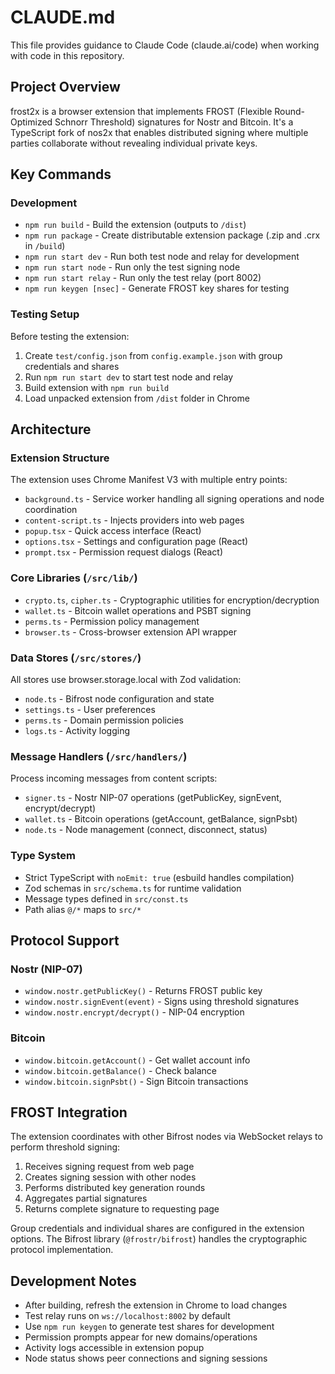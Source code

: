 # CLAUDE.md

This file provides guidance to Claude Code (claude.ai/code) when working with code in this repository.

## Project Overview

frost2x is a browser extension that implements FROST (Flexible Round-Optimized Schnorr Threshold) signatures for Nostr and Bitcoin. It's a TypeScript fork of nos2x that enables distributed signing where multiple parties collaborate without revealing individual private keys.

## Key Commands

### Development
- `npm run build` - Build the extension (outputs to `/dist`)
- `npm run package` - Create distributable extension package (.zip and .crx in `/build`)
- `npm run start dev` - Run both test node and relay for development
- `npm run start node` - Run only the test signing node
- `npm run start relay` - Run only the test relay (port 8002)
- `npm run keygen [nsec]` - Generate FROST key shares for testing

### Testing Setup
Before testing the extension:
1. Create `test/config.json` from `config.example.json` with group credentials and shares
2. Run `npm run start dev` to start test node and relay
3. Build extension with `npm run build`
4. Load unpacked extension from `/dist` folder in Chrome

## Architecture

### Extension Structure
The extension uses Chrome Manifest V3 with multiple entry points:
- `background.ts` - Service worker handling all signing operations and node coordination
- `content-script.ts` - Injects providers into web pages
- `popup.tsx` - Quick access interface (React)
- `options.tsx` - Settings and configuration page (React)
- `prompt.tsx` - Permission request dialogs (React)

### Core Libraries (`/src/lib/`)
- `crypto.ts`, `cipher.ts` - Cryptographic utilities for encryption/decryption
- `wallet.ts` - Bitcoin wallet operations and PSBT signing
- `perms.ts` - Permission policy management
- `browser.ts` - Cross-browser extension API wrapper

### Data Stores (`/src/stores/`)
All stores use browser.storage.local with Zod validation:
- `node.ts` - Bifrost node configuration and state
- `settings.ts` - User preferences
- `perms.ts` - Domain permission policies
- `logs.ts` - Activity logging

### Message Handlers (`/src/handlers/`)
Process incoming messages from content scripts:
- `signer.ts` - Nostr NIP-07 operations (getPublicKey, signEvent, encrypt/decrypt)
- `wallet.ts` - Bitcoin operations (getAccount, getBalance, signPsbt)
- `node.ts` - Node management (connect, disconnect, status)

### Type System
- Strict TypeScript with `noEmit: true` (esbuild handles compilation)
- Zod schemas in `src/schema.ts` for runtime validation
- Message types defined in `src/const.ts`
- Path alias `@/*` maps to `src/*`

## Protocol Support

### Nostr (NIP-07)
- `window.nostr.getPublicKey()` - Returns FROST public key
- `window.nostr.signEvent(event)` - Signs using threshold signatures
- `window.nostr.encrypt/decrypt()` - NIP-04 encryption

### Bitcoin
- `window.bitcoin.getAccount()` - Get wallet account info
- `window.bitcoin.getBalance()` - Check balance
- `window.bitcoin.signPsbt()` - Sign Bitcoin transactions

## FROST Integration

The extension coordinates with other Bifrost nodes via WebSocket relays to perform threshold signing:
1. Receives signing request from web page
2. Creates signing session with other nodes
3. Performs distributed key generation rounds
4. Aggregates partial signatures
5. Returns complete signature to requesting page

Group credentials and individual shares are configured in the extension options. The Bifrost library (`@frostr/bifrost`) handles the cryptographic protocol implementation.

## Development Notes

- After building, refresh the extension in Chrome to load changes
- Test relay runs on `ws://localhost:8002` by default
- Use `npm run keygen` to generate test shares for development
- Permission prompts appear for new domains/operations
- Activity logs accessible in extension popup
- Node status shows peer connections and signing sessions